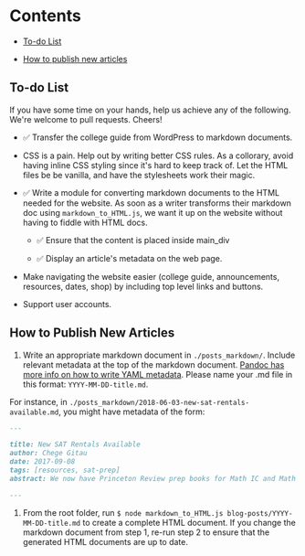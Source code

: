 # Contents

* [To-do List](#kenyans-applying-to-us-universities-to-do-list)

* [How to publish new articles](#how-to-publish-new-articles)

## To-do List

If you have some time on your hands, help us achieve any of the following. We're welcome to pull requests. Cheers!

* :white_check_mark: Transfer the college guide from WordPress to markdown documents.

* CSS is a pain. Help out by writing better CSS rules. As a collorary, avoid having inline CSS styling since it's hard to keep track of. Let the HTML files be be vanilla, and have the stylesheets work their magic.

* :white_check_mark: Write a module for converting markdown documents to the HTML needed for the website. As soon as a writer transforms their markdown doc using `markdown_to_HTML.js`, we want it up on the website without having to fiddle with HTML docs.

  * :white_check_mark: Ensure that the content is placed inside main_div

  * :white_check_mark: Display an article's metadata on the web page.

* Make navigating the website easier (college guide, announcements, resources, dates, shop) by including top level links and buttons.

* Support user accounts.

## How to Publish New Articles

1. Write an appropriate markdown document in `./posts_markdown/`. Include relevant metadata at the top of the markdown document. [Pandoc has more info on how to write YAML metadata](https://pandoc.org/MANUAL.html). Please name your .md file in this format: `YYYY-MM-DD-title.md`.

  For instance, in `./posts_markdown/2018-06-03-new-sat-rentals-available.md`, you might have metadata of the form:

```markdown
---

title: New SAT Rentals Available
author: Chege Gitau
date: 2017-09-08
tags: [resources, sat-prep]
abstract: We now have Princeton Review prep books for Math IC and Math IIC, and Barron's prep books for Biology E/M and Chemistry.

---
```

1. From the root folder, run `$ node markdown_to_HTML.js blog-posts/YYYY-MM-DD-title.md` to create a complete HTML document. If you change the markdown document from step 1, re-run step 2 to ensure that the generated HTML documents are up to date.